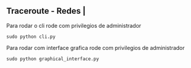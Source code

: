 ## Traceroute - Redes |

Para rodar o cli rode com privilegios de administrador

```
sudo python cli.py
```

Para rodar com interface grafica rode com privilegios de administrador

```
sudo python graphical_interface.py
```
